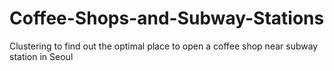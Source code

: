 # Coffee-Shops-and-Subway-Stations
Clustering to find out the optimal place to open a coffee shop near subway station in Seoul
